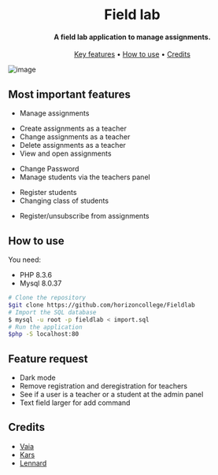 <h1 align="center">
 <br>
 Field lab
 <br>
</h1>

<h4 align="center">A field lab application to manage assignments.</h4>

<p align="center">
 <a href="#key-features">Key features</a> •
 <a href="#how-to-use">How to use</a> •
 <a href="#credits">Credits</a>
</p>

![image](https://github.com/horizoncollege/Fieldlab/assets/157012382/7f2934ff-2ce1-40ec-b005-7fe0e3e1dc94)

## Most important features

* Manage assignments
 - Create assignments as a teacher
 - Change assignments as a teacher
 - Delete assignments as a teacher
 - View and open assignments
* Change Password
* Manage students via the teachers panel
 - Register students
 - Changing class of students
* Register/unsubscribe from assignments

## How to use

You need:
- PHP 8.3.6
- Mysql 8.0.37

```bash
# Clone the repository
$git clone https://github.com/horizoncollege/Fieldlab
# Import the SQL database
$ mysql -u root -p fieldlab < import.sql
# Run the application
$php -S localhost:80
```

## Feature request

- Dark mode
- Remove registration and deregistration for teachers
- See if a user is a teacher or a student at the admin panel
- Text field larger for add command

## Credits

- [Vaia](https://github.com/Vaia05)
- [Kars](https://github.com/lean-cc)
- [Lennard](https://github.com/kaasbaas08)
